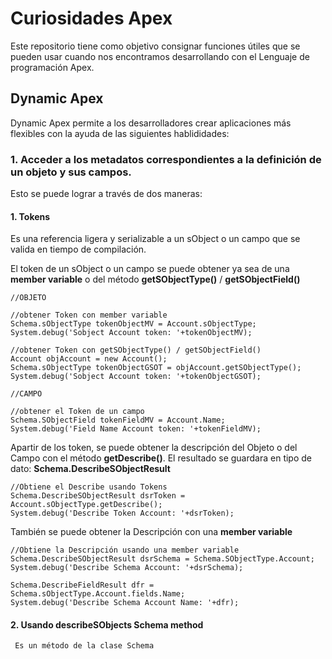 # Curiosidades Apex

Este repositorio tiene como objetivo consignar funciones útiles que se pueden usar cuando nos encontramos desarrollando con el Lenguaje de programación Apex.

## Dynamic Apex 

Dynamic Apex permite a los desarrolladores crear aplicaciones más flexibles con la ayuda de las siguientes hablididades:

### 1. Acceder a los metadatos correspondientes a la definición de un objeto y sus campos. 

Esto se puede lograr a través de dos maneras: 

#### 1. Tokens

Es una referencia ligera y serializable a un sObject o un campo que se valida en tiempo de compilación.
     
El token de un sObject o un campo se puede obtener ya sea de una **member variable** o del método **getSObjectType()** / **getSObjectField()**

```Apex
//OBJETO
        
//obtener Token con member variable 
Schema.sObjectType tokenObjectMV = Account.sObjectType;
System.debug('Sobject Account token: '+tokenObjectMV);

//obtener Token con getSObjectType() / getSObjectField()
Account objAccount = new Account();
Schema.sObjectType tokenObjectGSOT = objAccount.getSObjectType();
System.debug('Sobject Account token: '+tokenObjectGSOT);

//CAMPO

//obtener el Token de un campo
Schema.SObjectField tokenFieldMV = Account.Name;
System.debug('Field Name Account token: '+tokenFieldMV);
```

Apartir de los token, se puede obtener la descripción del Objeto o del Campo con el método **getDescribe()**. El resultado se guardara en tipo de dato:
**Schema.DescribeSObjectResult**

```Apex
//Obtiene el Describe usando Tokens
Schema.DescribeSObjectResult dsrToken = Account.sObjectType.getDescribe();
System.debug('Describe Token Account: '+dsrToken);
```

También se puede obtener la Descripción con una **member variable**
  
```Apex
//Obtiene la Descripción usando una member variable
Schema.DescribeSObjectResult dsrSchema = Schema.SObjectType.Account;
System.debug('Describe Schema Account: '+dsrSchema);

Schema.DescribeFieldResult dfr = Schema.sObjectType.Account.fields.Name;
System.debug('Describe Schema Account Name: '+dfr);
```  
  
#### 2. Usando describeSObjects Schema method

     Es un método de la clase Schema
